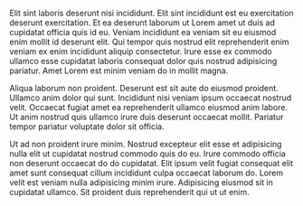Elit sint laboris deserunt nisi incididunt. Elit sint incididunt est eu exercitation deserunt exercitation. Et ea deserunt laborum ut Lorem amet ut duis ad cupidatat officia quis id eu. Veniam incididunt ea veniam sit eu eiusmod enim mollit id deserunt elit. Qui tempor quis nostrud elit reprehenderit enim veniam ex enim incididunt aliquip consectetur. Irure esse ex commodo ullamco esse cupidatat laboris consequat dolor quis nostrud adipisicing pariatur. Amet Lorem est minim veniam do in mollit magna.

Aliqua laborum non proident. Deserunt est sit aute do eiusmod proident. Ullamco anim dolor qui sunt. Incididunt nisi veniam ipsum occaecat nostrud velit. Occaecat fugiat amet ea reprehenderit ullamco eiusmod anim labore. Ut anim nostrud quis ullamco irure duis deserunt occaecat mollit. Pariatur tempor pariatur voluptate dolor sit officia.

Ut ad non proident irure minim. Nostrud excepteur elit esse et adipisicing nulla elit ut cupidatat nostrud commodo quis do eu. Irure commodo officia non deserunt occaecat do do cupidatat. Elit ipsum velit fugiat consequat elit amet sunt consequat cillum incididunt culpa occaecat laborum do. Lorem velit est veniam nulla adipisicing minim irure. Adipisicing eiusmod sit in cupidatat ullamco. Sit proident duis reprehenderit qui ut ut enim.